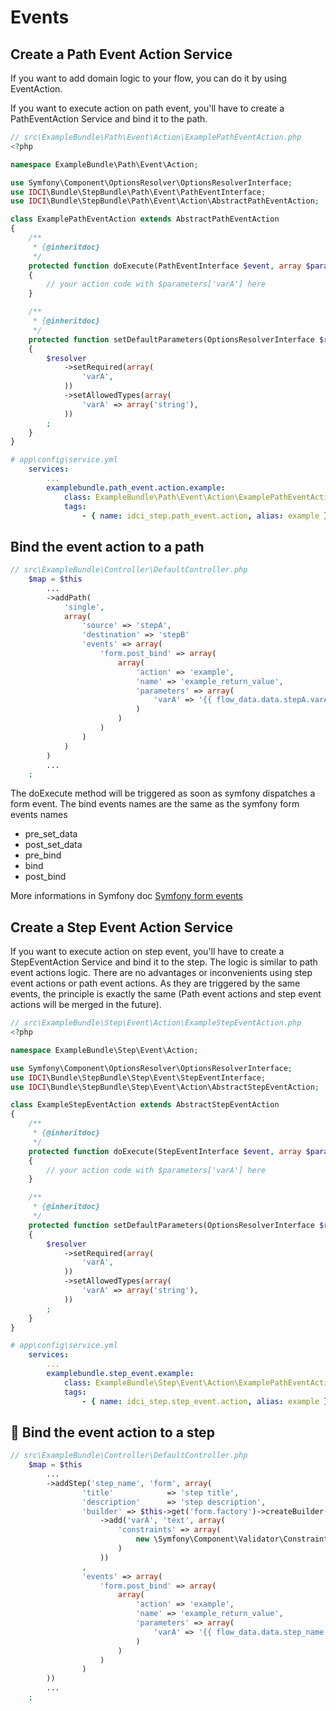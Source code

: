Events
======

Create a Path Event Action Service
----------------------------------

If you want to add domain logic to your flow, you can do it by using EventAction.

If you want to execute action on path event, you'll have to create a PathEventAction Service and bind it to the path.

```php
// src\ExampleBundle\Path\Event\Action\ExamplePathEventAction.php
<?php

namespace ExampleBundle\Path\Event\Action;

use Symfony\Component\OptionsResolver\OptionsResolverInterface;
use IDCI\Bundle\StepBundle\Path\Event\PathEventInterface;
use IDCI\Bundle\StepBundle\Path\Event\Action\AbstractPathEventAction;

class ExamplePathEventAction extends AbstractPathEventAction
{
    /**
     * {@inheritdoc}
     */
    protected function doExecute(PathEventInterface $event, array $parameters = array())
    {
        // your action code with $parameters['varA'] here
    }

    /**
     * {@inheritdoc}
     */
    protected function setDefaultParameters(OptionsResolverInterface $resolver)
    {
        $resolver
            ->setRequired(array(
                'varA',
            ))
            ->setAllowedTypes(array(
                'varA' => array('string'),
            ))
        ;
    }
}
```

```yaml
# app\config\service.yml
    services:
        ...
        examplebundle.path_event.action.example:
            class: ExampleBundle\Path\Event\Action\ExamplePathEventAction
            tags:
                - { name: idci_step.path_event.action, alias: example }
```

Bind the event action to a path
--------------------------------

```php
// src\ExampleBundle\Controller\DefaultController.php
    $map = $this
        ...
        ->addPath(
            'single',
            array(
                'source' => 'stepA',
                'destination' => 'stepB'
                'events' => array(
                    'form.post_bind' => array(
                        array(
                            'action' => 'example',
                            'name' => 'example_return_value',
                            'parameters' => array(
                                'varA' => '{{ flow_data.data.stepA.varA }}',
                            )
                        )
                    )
                )
            )
        )
        ...
    ;
```

The doExecute method will be triggered as soon as symfony dispatches a form event.
The bind events names are the same as the symfony form events names

* pre_set_data
* post_set_data
* pre_bind
* bind
* post_bind

More informations in Symfony doc [Symfony form events](https://symfony.com/doc/current/form/events.html#registering-event-listeners-or-event-subscribers)

Create a Step Event Action Service
----------------------------------

If you want to execute action on step event, you'll have to create a StepEventAction Service and bind it to the step.
The logic is similar to path event actions logic. There are no advantages or inconvenients using step event actions or path event actions. As they are triggered by the same events, the principle is exactly the same (Path event actions and step event actions will be merged in the future).

```php
// src\ExampleBundle\Step\Event\Action\ExampleStepEventAction.php
<?php

namespace ExampleBundle\Step\Event\Action;

use Symfony\Component\OptionsResolver\OptionsResolverInterface;
use IDCI\Bundle\StepBundle\Step\Event\StepEventInterface;
use IDCI\Bundle\StepBundle\Step\Event\Action\AbstractStepEventAction;

class ExampleStepEventAction extends AbstractStepEventAction
{
    /**
     * {@inheritdoc}
     */
    protected function doExecute(StepEventInterface $event, array $parameters = array())
    {
        // your action code with $parameters['varA'] here
    }

    /**
     * {@inheritdoc}
     */
    protected function setDefaultParameters(OptionsResolverInterface $resolver)
    {
        $resolver
            ->setRequired(array(
                'varA',
            ))
            ->setAllowedTypes(array(
                'varA' => array('string'),
            ))
        ;
    }
}

```

```yaml
# app\config\service.yml
    services:
        ...
        examplebundle.step_event.example:
            class: ExampleBundle\Step\Event\Action\ExamplePathEventAction
            tags:
                - { name: idci_step.step_event.action, alias: example }
```

Bind the event action to a step
--------------------------------

```php
// src\ExampleBundle\Controller\DefaultController.php
    $map = $this
        ...
        ->addStep('step_name', 'form', array(
                'title'            => 'step title',
                'description'      => 'step description',
                'builder' => $this->get('form.factory')->createBuilder()
                    ->add('varA', 'text', array(
                        'constraints' => array(
                            new \Symfony\Component\Validator\Constraints\NotBlank()
                        )
                    ))
                ,
                'events' => array(
                    'form.post_bind' => array(
                        array(
                            'action' => 'example',
                            'name' => 'example_return_value',
                            'parameters' => array(
                                'varA' => '{{ flow_data.data.step_name.varA }}',
                            )
                        )
                    )
                )
        ))
        ...
    ;
```
